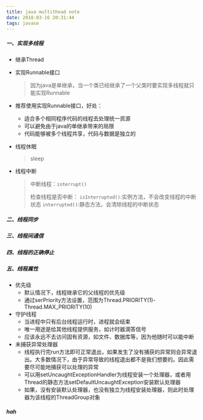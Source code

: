 ```yaml
---
title: java multithead note
date: 2018-03-16 20:31:44
tags: javase
---
```


##### 一、实现多线程
- 继承Thread
- 实现Runnable接口
	 > 因为java是单继承，当一个类已经继承了一个父类时要实现多线程就只能实现Runnable
-  推荐使用实现Runnable接口，好处：
	-  适合多个相同程序代码的线程去处理统一资源
	-  可以避免由于java的单继承带来的局限
	-  代码能够被多个线程共享，代码与数据是独立的

- 线程休眠
	>sleep
- 线程中断
	> 中断线程：`interrupt()`
	>  
	> 检查线程是否中断：
	> `isInterrupted()`:实例方法，不会改变线程的中断状态
	> `interrupted()`:静态方法，会清除线程的中断状态
	> 
	>  
##### 二、线程同步

##### 三、线程间通信
##### 四、线程的正确停止

##### 五、线程属性
- 优先级
	- 默认情况下，线程继承它的父线程的优先级
	- 通过serPriority方法设置，范围为Thread.PRIORITY(1)-Thread.MAX_PRIORITY(10)
- 守护线程
	- 当进程中只有后台线程运行时，进程就会结束
	- 唯一用途是给其他线程提供服务，如计时器滴答信号
	- 应该永远不去访问固有资源，如文件、数据库等，因为他随时可以能中断
- 未捕获异常处理器
	-  线程执行完run方法即可正常退出，如果发生了没有捕获的异常则会异常退出。大多数情况下，由于异常导致的线程退出都不是我们想要的。因此需要尽可能地捕获可以处理的异常
	-  可以用setUncaughtExceptionHandler为线程安装一个处理器，或者用Thread的静态方法setDefaultUncaughtException安装默认处理器
	-  如果，没有安装默认处理器，也没有独立为线程安装处理器，则此时处理器为该线程的ThreadGroup对象

#####  hah

